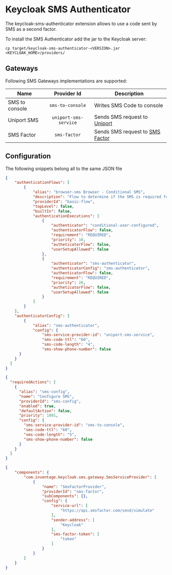 Keycloak SMS Authenticator
===

The keycloak-sms-authenticator extension allows to use a code sent by SMS as a second factor.

To install the SMS Authenticator add the jar to the Keycloak server:

```shell
cp target/keycloak-sms-authenticator-<VERSION>.jar <KEYCLOAK_HOME>/providers/
```

Gateways
---

Following SMS Gateways implementations are supported:

| Name                        |                Provider Id                 | Description                                                   |
|-----------------------------|:------------------------------------------:|---------------------------------------------------------------|
| SMS to console |              `sms-to-console`              | Writes SMS Code to console                                    |
|        Uniport SMS        | `uniport-sms-service` | Sends SMS request to [Uniport](https://uniport.ch)            |
|      SMS Factor          |                 `sms-factor`                 | Sends SMS request to [SMS Factor](https://www.smsfactor.com/) |

Configuration
---

The following snippets belong all to the same JSON file

```json
{
    "authenticationFlows": [
        {
            "alias": "browser-sms Browser - Conditional SMS",
            "description": "Flow to determine if the SMS is required for the authentication",
            "providerId": "basic-flow",
            "topLevel": false,
            "builtIn": false,
            "authenticationExecutions": [
                {
                    "authenticator": "conditional-user-configured",
                    "authenticatorFlow": false,
                    "requirement": "REQUIRED",
                    "priority": 10,
                    "autheticatorFlow": false,
                    "userSetupAllowed": false
                },
                {
                    "authenticator": "sms-authenticator",
                    "authenticatorConfig": "sms-authenticator",
                    "authenticatorFlow": false,
                    "requirement": "REQUIRED",
                    "priority": 20,
                    "autheticatorFlow": false,
                    "userSetupAllowed": false
                }
            ]
        }
    ],
    "authenticatorConfig": [
        {
            "alias": "sms-authenticator",
            "config": {
                "sms-service-provider-id": "uniport-sms-service",
                "sms-code-ttl": "60",
                "sms-code-length": "4", 
                "sms-show-phone-number": false
      }
    }
  ]
}
```

```json
{
  "requiredActions": [
    {
      "alias": "sms-config",
      "name": "Configure SMS",
      "providerId": "sms-config",
      "enabled": true,
      "defaultAction": false,
      "priority": 1001,
      "config": {
        "sms-service-provider-id": "sms-to-console",
        "sms-code-ttl": "60",
        "sms-code-length": "5", 
        "sms-show-phone-number": false
      }
    }
  ]
}
```

```json
{
    "components": {
        "com.inventage.keycloak.sms.gateway.SmsServiceProvider": [
            {
                "name": "SmsFactorProvider",
                "providerId": "sms-factor",
                "subComponents": {},
                "config": {
                    "service-url": [
                        "https://api.smsfactor.com/send/simulate"
                    ],
                    "sender-address": [
                        "Keycloak"
                    ],
                    "sms-factor-token": [
                        "token"
                    ]
                }
            }
        ]
    }
}
```
